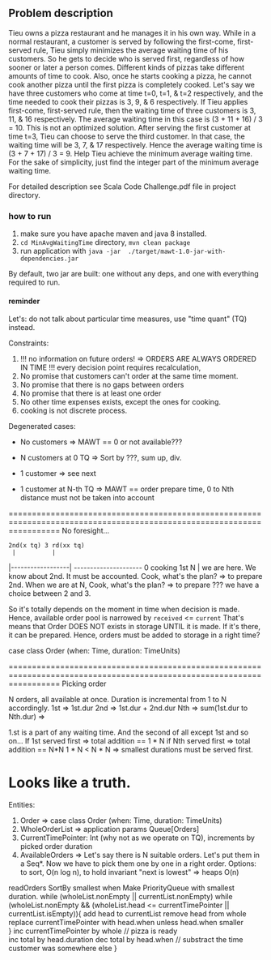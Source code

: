 ## Problem description

Tieu owns a pizza restaurant and he manages it in his own way. While in a normal restaurant, a
customer is served by following the first-come, first-served rule, Tieu simply minimizes the average
waiting time of his customers. So he gets to decide who is served first, regardless of how sooner or later
a person comes.
Different kinds of pizzas take different amounts of time to cook. Also, once he starts cooking a pizza, he
cannot cook another pizza until the first pizza is completely cooked. Let's say we have three customers
who come at time t=0, t=1, & t=2 respectively, and the time needed to cook their pizzas is 3, 9, & 6
respectively. If Tieu applies first-come, first-served rule, then the waiting time of three customers is 3,
11, & 16 respectively. The average waiting time in this case is (3 + 11 + 16) / 3 = 10. This is not an
optimized solution. After serving the first customer at time t=3, Tieu can choose to serve the third
customer. In that case, the waiting time will be 3, 7, & 17 respectively. Hence the average waiting time
is (3 + 7 + 17) / 3 = 9.
Help Tieu achieve the minimum average waiting time. For the sake of simplicity, just find the integer part
of the minimum average waiting time.

For detailed description see Scala Code Challenge.pdf file in project directory.

### how to run
1. make sure you have apache maven and java 8 installed. 
2. `cd MinAvgWaitingTime` directory, `mvn clean package`
3. run application with `java -jar  ./target/mawt-1.0-jar-with-dependencies.jar`
 
By default, two jar are built: one without any deps, and one with everything required to run. 


#### reminder
Let's: do not talk about particular time measures, use "time quant" (TQ) instead.

Constraints:
1. !!! no information on future orders! => ORDERS ARE ALWAYS ORDERED IN TIME !!! every decision point requires recalculation,
2. No promise that customers can't order at the same time moment. 
3. No promise that there is no gaps between orders
4. No promise that there is at least one order
6. No other time expenses exists, except the ones for cooking.
7. cooking is not discrete process.


Degenerated cases: 
- No customers => MAWT == 0 or not available??? 
- N customers at 0 TQ => Sort by ???, sum up, div. 

- 1 customer => see next
- 1 customer at N-th TQ =>  MAWT == order prepare time, 0 to Nth distance must not be taken into account

=======================================================================================================================
No foresight...

    2nd(x tq) 3 rd(xx tq) 
     |          |
 |------------------| ---------------------
 0   cooking 1st    N 
         |
     we are here. We know about 2nd. It must be accounted. Cook, what's the plan? => to prepare 2nd. 
	 When we are at N, Cook, what's the plan? => to prepare ??? we have a choice between 2 and 3. 
	 
So it's totally depends on the moment in time when decision is made. Hence, available order pool is narrowed by `received` <= `current`
That's means that Order DOES NOT exists in storage UNTIL it is made. If it's there, it can be prepared. Hence, orders must be added to storage in a right time?

case class Order (when: Time, duration: TimeUnits)

=======================================================================================================================
Picking order

N orders, all available at once. Duration is incremental from 1 to N accordingly. 
1st => 1st.dur
2nd => 1st.dur + 2nd.dur
Nth => sum(1st.dur to Nth.dur) => 

1.st is a part of any waiting time. And the second of all except 1st and so on...
If 1st served first =>  total addition ==  1 * N
if Nth served first => total addition == N*N
1 * N < N * N => smallest durations must be served first. 

Looks like a truth. 
========================================================================================================================
Entities: 
1. Order => case class Order (when: Time, duration: TimeUnits)
2. WholeOrderList => application params Queue[Orders]
3. CurrentTimePointer: Int (why not as we operate on TQ), increments by picked order duration
3. AvailableOrders => Let's say there is N suitable orders. Let's put them in a Seq*. Now we have to pick them one by one 
in a right order. Options: to sort, O(n log n), to hold invariant "next is lowest" => heaps O(n)


readOrders
SortBy smallest when
Make PriorityQueue with smallest duration.
while (wholeList.nonEmpty || currentList.nonEmpty) 
    while (wholeList.nonEmpty && (wholeList.head <= currentTimePointer || currentList.isEmpty)){
        add head to currentList
        remove head from whole
        replace currentTimePointer with head.when unless head.when smaller                      
    }
    inc currentTimePointer by whole // pizza is ready  
    inc total by head.duration 
    dec total by head.when // substract the time customer was somewhere else 
}

